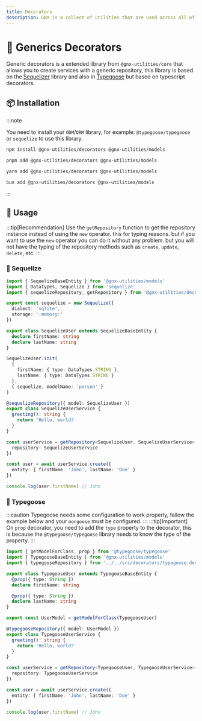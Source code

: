 ```yaml
---
title: Decorators
description: GNX is a collect of utilities that are used across all of our projects. It is a collection of utilities that we have found useful in our projects and we hope you will find them useful in yours. We have tried to make them as generic as possible so that they can be used in any project.
---
```


# 📝 Generics Decorators

Generic decorators is a extended library from `@gnx-utilities/core`
that allows you to create services with a generic repository, this library is based on the [Sequelizer](https://sequelize.org/) library and also in [Typegoose](https://typegoose.github.io/typegoose/) but based on typescript decorators.

## 📦 Installation

:::note

You need to install your `ODM`/`ORM` library, for example: `@typegoose/typegoose` or `sequelize` to use this library.

```sh
npm install @gnx-utilities/decorators @gnx-utilities/models
```

```sh
pnpm add @gnx-utilities/decorators @gnx-utilities/models
```

```sh
yarn add @gnx-utilities/decorators @gnx-utilities/models
```

```sh
bun add @gnx-utilities/decorators @gnx-utilities/models
```

:::

## 📖 Usage

:::tip[Recommendation]
Use the `getRepository` function to get the repository instance instead of using the `new` operator.
this for typing reasons. but if you want to use the `new` operator you can do it without any problem.
but you will not have the typing of the repository methods such as `create`, `update`, `delete`, etc.
:::

### 🔷 Sequelize

```typescript
import { SequelizeBaseEntity } from '@gnx-utilities/models'
import { DataTypes, Sequelize } from 'sequelize'
import { sequelizeRepository, getRepository } from '@gnx-utilities/decorators'

export const sequelize = new Sequelize({
  dialect: 'sqlite',
  storage: ':memory:'
})

export class SequelizeUser extends SequelizeBaseEntity {
  declare firstName: string
  declare lastName: string
}

SequelizeUser.init(
  {
    firstName: { type: DataTypes.STRING },
    lastName: { type: DataTypes.STRING }
  },
  { sequelize, modelName: 'person' }
)

@sequelizeRepository({ model: SequelizeUser })
export class SequelizeUserService {
  greeting(): string {
    return 'Hello, world!'
  }
}

const userService = getRepository<SequelizeUser, SequelizeUserService>({
  repository: SequelizeUserService
})

const user = await userService.create({
  entity: { firstName: 'John', lastName: 'Doe' }
})

console.log(user.firstName) // John
```

### 🍃 Typegoose

:::caution
Typegoose needs some configuration to work properly, fallow the example below and your `mongoose` must be configured.
:::
:::tip[Important]
On `prop` decorator, you need to add the `type` property to the decorator, this is because the `@typegoose/typegoose` library needs to know the type of the property.
:::

```ts
import { getModelForClass, prop } from '@typegoose/typegoose'
import { TypegooseBaseEntity } from '@gnx-utilities/models'
import { typegooseRepository } from '../../src/decorators/typegoose.decorator.js'

export class TypegooseUser extends TypegooseBaseEntity {
  @prop({ type: String })
  declare firstName: string

  @prop({ type: String })
  declare lastName: string
}

export const UserModel = getModelForClass(TypegooseUser)

@typegooseRepository({ model: UserModel })
export class TypegooseUserService {
  greeting(): string {
    return 'Hello, world!'
  }
}

const userService = getRepository<TypegooseUser, TypegooseUserService>({
  repository: TypegooseUserService
})

const user = await userService.create({
  entity: { firstName: 'John', lastName: 'Doe' }
})

console.log(user.firstName) // John
```

